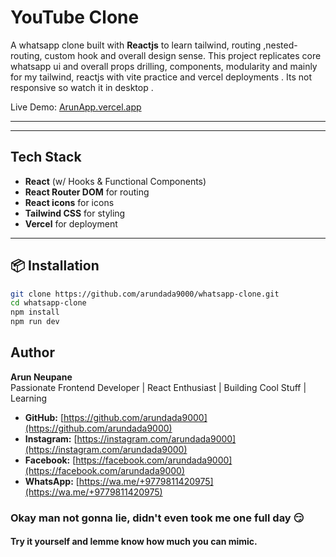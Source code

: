 # YouTube Clone

A whatsapp clone built with **Reactjs** to learn tailwind, routing ,nested-routing, custom hook and overall design sense. This project replicates core whatsapp ui and overall props drilling, components, modularity and mainly for my tailwind, reactjs with vite practice and vercel deployments . Its not responsive so watch it in desktop .

Live Demo: [ArunApp.vercel.app](https://arunapp.vercel.app)

---

---

## Tech Stack

- **React** (w/ Hooks & Functional Components)
- **React Router DOM** for routing
- **React icons** for icons
- **Tailwind CSS** for styling
- **Vercel** for deployment

---

## 📦 Installation

```bash
git clone https://github.com/arundada9000/whatsapp-clone.git
cd whatsapp-clone
npm install
npm run dev
```

## Author

**Arun Neupane**  
Passionate Frontend Developer | React Enthusiast | Building Cool Stuff | Learning

- **GitHub:** [https://github.com/arundada9000](https://github.com/arundada9000)
- **Instagram:** [https://instagram.com/arundada9000](https://instagram.com/arundada9000)
- **Facebook:** [https://facebook.com/arundada9000](https://facebook.com/arundada9000)
- **WhatsApp:** [https://wa.me/+9779811420975](https://wa.me/+9779811420975)

### Okay man not gonna lie, didn't even took me one full day 😏

#### Try it yourself and lemme know how much you can mimic.
